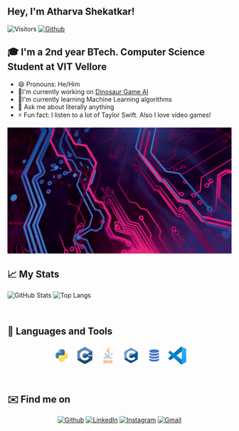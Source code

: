 <!--
**AtharvaShekatkar/AtharvaShekatkar** is a ✨ _special_ ✨ repository because its `README.md` (this file) appears on your GitHub profile.

Here are some ideas to get you started:

- 🔭 I’m currently working on ...
- 🌱 I’m currently learning ...
- 👯 I’m looking to collaborate on ...
- 🤔 I’m looking for help with ...
- 💬 Ask me about ...
- 📫 How to reach me: ...
- 😄 Pronouns: ...
- ⚡ Fun fact: ...
-->

## Hey, I'm Atharva Shekatkar!

![Visitors](https://visitor-badge.laobi.icu/badge?page_id=AtharvaShekatkar.AtharvaShekatkar) [![Github](https://img.shields.io/github/followers/AtharvaShekatkar?label=Follow&style=social)](https://github.com/AtharvaShekatkar)



## 🎓 I'm a 2nd year BTech. Computer Science Student at VIT Vellore

- 😄 Pronouns: He/Him
- 🔭I'm currently working on [Dinosaur Game AI](https://github.com/AtharvaShekatkar/DinoGameAI)
- 🌱I'm currently learning Machine Learning algorithms
- 💬 Ask me about literally anything
- ⚡ Fun fact: I listen to a lot of Taylor Swift. Also I love video games!

<p align="center">
<img src="tech_neoncircuitboard_857021704_medium_lc5h05.jfif" width="1000px" />

<br />


## 📈 My Stats

![GitHub Stats](https://github-readme-stats.vercel.app/api?username=AtharvaShekatkar&show_icons=true&theme=great-gatsby)
![Top Langs](https://github-readme-stats.vercel.app/api/top-langs/?username=AtharvaShekatkar&layout=compact&theme=great-gatsby)

<br />
 
## 🧰 Languages and Tools
<p align="center">
<img src="https://raw.githubusercontent.com/github/explore/80688e429a7d4ef2fca1e82350fe8e3517d3494d/topics/python/python.png" alt="Python" height="40" style="vertical-align:top; margin:4px">
<img src="https://raw.githubusercontent.com/github/explore/80688e429a7d4ef2fca1e82350fe8e3517d3494d/topics/cpp/cpp.png" alt="CPP" height="40" style="vertical-align:top; margin:4px" >
 <img src="https://raw.githubusercontent.com/github/explore/80688e429a7d4ef2fca1e82350fe8e3517d3494d/topics/java/java.png" alt="Java" height="40" style="vertical-align:top; margin:4px">
   <img src="https://raw.githubusercontent.com/github/explore/80688e429a7d4ef2fca1e82350fe8e3517d3494d/topics/c/c.png" alt="C" height="40" style="vertical-align:top; margin:4px">
  <img src="https://raw.githubusercontent.com/github/explore/80688e429a7d4ef2fca1e82350fe8e3517d3494d/topics/sql/sql.png" alt="SQL" height="40" style="vertical-align:top; margin:4px">
<img src="https://raw.githubusercontent.com/github/explore/80688e429a7d4ef2fca1e82350fe8e3517d3494d/topics/visual-studio-code/visual-studio-code.png" alt="VS Code" height="40" style="vertical-align:top; margin:4px">

</p>
<br />

## ✉️ Find me on

 <p align="center">
 <a href="https://github.com/AtharvaShekatkar" target="_blank"><img alt="Github" src="https://img.shields.io/badge/GitHub-%2312100E.svg?&style=for-the-badge&logo=Github&logoColor=white" /></a>
<a href="https://www.linkedin.com/in/atharva-shekatkar-2887a0204/" target="_blank"><img alt="LinkedIn" src="https://img.shields.io/badge/linkedin-%230077B5.svg?&style=for-the-badge&logo=linkedin&logoColor=white" /></a>
<a href="https://www.instagram.com/kuuhakublank00/" target="_blank"><img alt="Instagram" src="https://img.shields.io/badge/instagram-%FF69B4.svg?&style=for-the-badge&logo=instagram&logoColor=white&color=8a3ab9" /></a>
<a href="mailto:atharvashekatkar1.2@gmail.com" target="_blank"><img alt="Gmail" src="https://img.shields.io/badge/gmail-%FF69B4.svg?&style=for-the-badge&logo=gmail&logoColor=white&color=EA4335" /></a>
